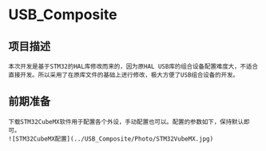 # USB_Composite
## 项目描述
	本次开发是基于STM32的HAL库修改而来的，因为原HAL USB库的组合设备配置难度大，不适合直接开发。所以采用了在原库文件的基础上进行修改，极大方便了USB组合设备的开发。
## 前期准备
	下载STM32CubeMX软件用于配置各个外设，手动配置也可以。配置的参数如下，保持默认即可。
	![STM32CubeMX配置](../USB_Composite/Photo/STM32VubeMX.jpg)